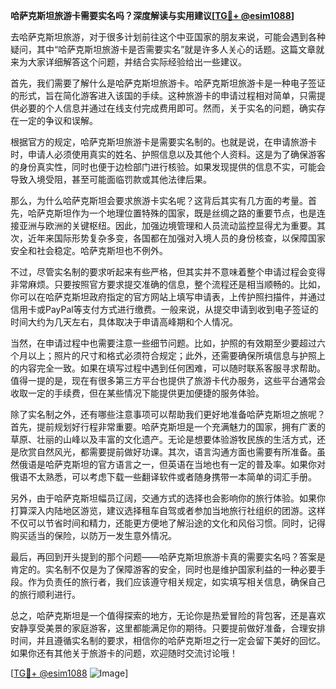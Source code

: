 **哈萨克斯坦旅游卡需要实名吗？深度解读与实用建议[[TG💪+ @esim1088](https://t.me/s/esim1088)]**

去哈萨克斯坦旅游，对于很多计划前往这个中亚国家的朋友来说，可能会遇到各种疑问，其中“哈萨克斯坦旅游卡是否需要实名”就是许多人关心的话题。这篇文章就来为大家详细解答这个问题，并结合实际经验给出一些建议。

首先，我们需要了解什么是哈萨克斯坦旅游卡。哈萨克斯坦旅游卡是一种电子签证的形式，旨在简化游客进入该国的手续。这种旅游卡的申请过程相对简单，只需提供必要的个人信息并通过在线支付完成费用即可。然而，关于实名的问题，确实存在一定的争议和误解。

根据官方的规定，哈萨克斯坦旅游卡是需要实名制的。也就是说，在申请旅游卡时，申请人必须使用真实的姓名、护照信息以及其他个人资料。这是为了确保游客的身份真实性，同时也便于边检部门进行核验。如果发现提供的信息不实，可能会导致入境受阻，甚至可能面临罚款或其他法律后果。

那么，为什么哈萨克斯坦会要求旅游卡实名呢？这背后其实有几方面的考量。首先，哈萨克斯坦作为一个地理位置特殊的国家，既是丝绸之路的重要节点，也是连接亚洲与欧洲的关键枢纽。因此，加强边境管理和人员流动监控显得尤为重要。其次，近年来国际形势复杂多变，各国都在加强对入境人员的身份核查，以保障国家安全和社会稳定。哈萨克斯坦也不例外。

不过，尽管实名制的要求听起来有些严格，但其实并不意味着整个申请过程会变得非常麻烦。只要按照官方要求提交准确的信息，整个流程还是相当顺畅的。比如，你可以在哈萨克斯坦政府指定的官方网站上填写申请表，上传护照扫描件，并通过信用卡或PayPal等支付方式进行缴费。一般来说，从提交申请到收到电子签证的时间大约为几天左右，具体取决于申请高峰期和个人情况。

当然，在申请过程中也需要注意一些细节问题。比如，护照的有效期至少要超过六个月以上；照片的尺寸和格式必须符合规定；此外，还需要确保所填信息与护照上的内容完全一致。如果在填写过程中遇到任何困难，可以随时联系客服寻求帮助。值得一提的是，现在有很多第三方平台也提供了旅游卡代办服务，这些平台通常会收取一定的手续费，但在某些情况下能提供更加便捷的服务体验。

除了实名制之外，还有哪些注意事项可以帮助我们更好地准备哈萨克斯坦之旅呢？首先，提前规划好行程非常重要。哈萨克斯坦是一个充满魅力的国家，拥有广袤的草原、壮丽的山峰以及丰富的文化遗产。无论是想要体验游牧民族的生活方式，还是欣赏自然风光，都需要提前做好功课。其次，语言沟通方面也需要有所准备。虽然俄语是哈萨克斯坦的官方语言之一，但英语在当地也有一定的普及率。如果你对俄语不太熟悉，可以考虑下载一些翻译软件或者随身携带一本简单的词汇手册。

另外，由于哈萨克斯坦幅员辽阔，交通方式的选择也会影响你的旅行体验。如果你打算深入内陆地区游览，建议选择租车自驾或者参加当地旅行社组织的团游。这样不仅可以节省时间和精力，还能更方便地了解沿途的文化和风俗习惯。同时，记得购买适当的保险，以防万一发生意外情况。

最后，再回到开头提到的那个问题——哈萨克斯坦旅游卡真的需要实名吗？答案是肯定的。实名制不仅是为了保障游客的安全，同时也是维护国家利益的一种必要手段。作为负责任的旅行者，我们应该遵守相关规定，如实填写相关信息，确保自己的旅行顺利进行。

总之，哈萨克斯坦是一个值得探索的地方，无论你是热爱冒险的背包客，还是喜欢安静享受美景的家庭游客，这里都能满足你的期待。只要提前做好准备，合理安排时间，并且遵循实名制的要求，相信你的哈萨克斯坦之行一定会留下美好的回忆。如果你还有其他关于旅游卡的问题，欢迎随时交流讨论哦！

[[TG💪+ @esim1088](https://t.me/s/esim1088) ![Image](https://i.postimg.cc/4NQfJmqS/Snipaste-2025-05-13-00-14-12.png)]